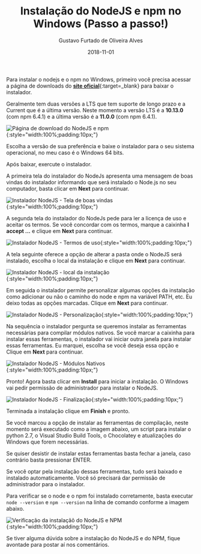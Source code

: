 ﻿---
title: 'Instalação do NodeJS e npm no Windows (Passo a passo!)'
date: '2018-11-01'
author: Gustavo Furtado de Oliveira Alves
category: Util
tags: instalação, windows, nodejs, npm
image: /images/logo-nodejs.png
---

Para instalar o nodejs e o npm no Windows, primeiro você precisa acessar a página de downloads do
[**site oficial**](https://nodejs.org/en/download/current/){:target=\_blank}
para baixar o instalador.

Geralmente tem duas versões a LTS que tem suporte de longo prazo e a Current que é a última versão.
Neste momento a versão LTS é a **10.13.0** (com npm 6.4.1) e a última versão é a **11.0.0** (com npm 6.4.1).

![Página de download do NodeJS e npm](/images/instalacao-nodejs-windows/pagina-de-download-nodejs.png){:style="width:100%;padding:10px;"}

Escolha a versão de sua preferência e baixe o instalador para o seu sistema operacional,
no meu caso é o Windows 64 bits.

Após baixar, exercute o instalador.

A primeira tela do instalador do NodeJs apresenta uma mensagem de boas vindas do instalador
informando que será instalado o Node.js no seu computador, basta clicar em **Next** para continuar.

![Instalador NodeJS - Tela de boas vindas](/images/instalacao-nodejs-windows/instalador-nodejs-01-tela-boas-vindas.png){:style="width:100%;padding:10px;"}

A segunda tela do instalador do NodeJs pede para ler a licença de uso e aceitar os termos.
Se você concordar com os termos, marque a caixinha **I accept ...** e clique em **Next** para continuar.

![Instalador NodeJS - Termos de uso](/images/instalacao-nodejs-windows/instalador-nodejs-02-termos-de-uso.png){:style="width:100%;padding:10px;"}

A tela seguinte oferece a opção de alterar a pasta onde o NodeJS será instalado, escolha o local da instalação e clique em **Next** para continuar.

![Instalador NodeJS - local da instalação](/images/instalacao-nodejs-windows/instalador-nodejs-03-local-da-instalacao.png){:style="width:100%;padding:10px;"}

Em seguida o instalador permite personalizar algumas opções da instalação como adicionar ou não o caminho do node e npm na variável PATH, etc.
Eu deixo todas as opções marcadas. Clique em **Next** para continuar.

![Instalador NodeJS - Personalização](/images/instalacao-nodejs-windows/instalador-nodejs-04-personalizar-instalacao.png){:style="width:100%;padding:10px;"}

Na sequência o instalador pergunta se queremos instalar as ferramentas necessárias para compilar módulos nativos.
Se você marcar a caixinha para instalar essas ferramentas, o instalador vai iniciar outra janela para instalar essas ferramentas.
Eu marquei, escolha se você deseja essa opção e Clique em **Next** para continuar.

![Instalador NodeJS - Módulos Nativos](/images/instalacao-nodejs-windows/instalador-nodejs-05-ferramenta-compilacao-modulos-nativos.png){:style="width:100%;padding:10px;"}

Pronto! Agora basta clicar em **Install** para iniciar a instalação.
O Windows vai pedir permissão de administrador para instalar o NodeJS.

![Instalador NodeJS - Finalização](/images/instalacao-nodejs-windows/instalador-nodejs-06-Install.png){:style="width:100%;padding:10px;"}

Terminada a instalação clique em **Finish** e pronto.

Se você marcou a opção de instalar as ferramentas de compilação, neste momento será executado como a imagem abaixo,
um script para instalar o python 2.7, o Visual Studio Build Tools, o Chocolatey e atualizações do Windows que forem necessárias.

Se quiser desistir de instalar estas ferramentas basta fechar a janela, caso contrário basta pressionar ENTER.

Se você optar pela instalação dessas ferramentas, tudo será baixado e instalado automaticamente.
Você só precisará dar permissão de administrador para o instalador.

Para verificar se o node e o npm foi instalado corretamente,
basta executar `node --version` e `npm --version` na linha de comando conforme a imagem abaixo.

![Verificação da instalaçãõ do NodeJS e NPM](/images/instalacao-nodejs-windows/verificacao-instalacao-node-npm-windows.png){:style="width:100%;padding:10px;"}

Se tiver alguma dúvida sobre a instalação do NodeJS e do NPM,
fique avontade para postar aí nos comentários.